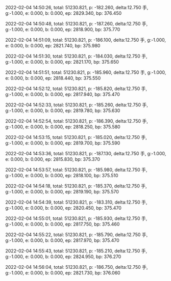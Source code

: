 2022-02-04 14:50:26, total: 51230.821, p: -182.260, delta:12.750 手, g:-1.000, e: 0.000, b: 0.000, ep: 2829.340, bp: 376.450

2022-02-04 14:50:48, total: 51230.821, p: -187.260, delta:12.750 手, g:-1.000, e: 0.000, b: 0.000, ep: 2818.900, bp: 375.770

2022-02-04 14:51:09, total: 51230.821, p: -186.100, delta:12.750 手, g:-1.000, e: 0.000, b: 0.000, ep: 2821.740, bp: 375.980

2022-02-04 14:51:30, total: 51230.821, p: -184.030, delta:12.750 手, g:-1.000, e: 0.000, b: 0.000, ep: 2821.170, bp: 375.650

2022-02-04 14:51:51, total: 51230.821, p: -185.960, delta:12.750 手, g:-1.000, e: 0.000, b: 0.000, ep: 2818.440, bp: 375.550

2022-02-04 14:52:12, total: 51230.821, p: -185.820, delta:12.750 手, g:-1.000, e: 0.000, b: 0.000, ep: 2817.940, bp: 375.470

2022-02-04 14:52:33, total: 51230.821, p: -185.260, delta:12.750 手, g:-1.000, e: 0.000, b: 0.000, ep: 2819.780, bp: 375.630

2022-02-04 14:52:54, total: 51230.821, p: -186.390, delta:12.750 手, g:-1.000, e: 0.000, b: 0.000, ep: 2818.250, bp: 375.580

2022-02-04 14:53:15, total: 51230.821, p: -185.020, delta:12.750 手, g:-1.000, e: 0.000, b: 0.000, ep: 2819.700, bp: 375.590

2022-02-04 14:53:36, total: 51230.821, p: -187.130, delta:12.750 手, g:-1.000, e: 0.000, b: 0.000, ep: 2815.830, bp: 375.370

2022-02-04 14:53:57, total: 51230.821, p: -185.980, delta:12.750 手, g:-1.000, e: 0.000, b: 0.000, ep: 2818.100, bp: 375.510

2022-02-04 14:54:18, total: 51230.821, p: -185.370, delta:12.750 手, g:-1.000, e: 0.000, b: 0.000, ep: 2819.190, bp: 375.570

2022-02-04 14:54:39, total: 51230.821, p: -183.310, delta:12.750 手, g:-1.000, e: 0.000, b: 0.000, ep: 2820.450, bp: 375.470

2022-02-04 14:55:01, total: 51230.821, p: -185.930, delta:12.750 手, g:-1.000, e: 0.000, b: 0.000, ep: 2817.750, bp: 375.460

2022-02-04 14:55:22, total: 51230.821, p: -185.790, delta:12.750 手, g:-1.000, e: 0.000, b: 0.000, ep: 2817.970, bp: 375.470

2022-02-04 14:55:43, total: 51230.821, p: -185.210, delta:12.750 手, g:-1.000, e: 0.000, b: 0.000, ep: 2824.950, bp: 376.270

2022-02-04 14:56:04, total: 51230.821, p: -186.750, delta:12.750 手, g:-1.000, e: 0.000, b: 0.000, ep: 2821.730, bp: 376.060